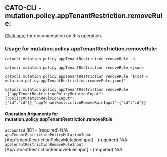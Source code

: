 
## CATO-CLI - mutation.policy.appTenantRestriction.removeRule:
[Click here](https://api.catonetworks.com/documentation/#mutation-mutation.policy.appTenantRestriction.removeRule) for documentation on this operation.

### Usage for mutation.policy.appTenantRestriction.removeRule:

`catocli mutation policy appTenantRestriction removeRule -h`

`catocli mutation policy appTenantRestriction removeRule <json>`

`catocli mutation policy appTenantRestriction removeRule "$(cat < mutation.policy.appTenantRestriction.removeRule.json)"`

`catocli mutation policy appTenantRestriction removeRule '{"appTenantRestrictionPolicyMutationInput":{"policyMutationRevisionInput":{"id":"id"}},"appTenantRestrictionRemoveRuleInput":{"id":"id"}}'`


#### Operation Arguments for mutation.policy.appTenantRestriction.removeRule ####

`accountId` [ID] - (required) N/A    
`appTenantRestrictionPolicyMutationInput` [AppTenantRestrictionPolicyMutationInput] - (required) N/A    
`appTenantRestrictionRemoveRuleInput` [AppTenantRestrictionRemoveRuleInput] - (required) N/A    
